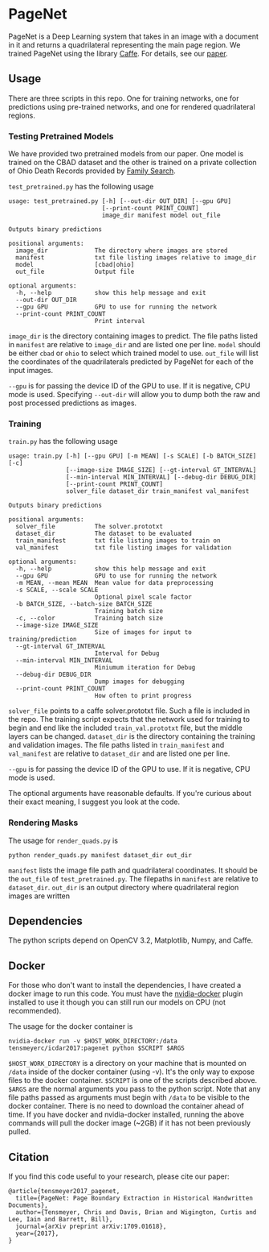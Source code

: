 # PageNet

PageNet is a Deep Learning system that takes in an image with a document in it and returns a quadrilateral representing the main page region.  We trained PageNet using the library [Caffe](caffe.berkeleyvision.org).  For details, see our [paper](https://arxiv.org/abs/1709.01618).

## Usage

There are three scripts in this repo.  One for training networks, one for predictions using pre-trained networks, and one for rendered quadrilateral regions.

### Testing Pretrained Models

We have provided two pretrained models from our paper.  One model is trained on the CBAD dataset and the other is trained on a private collection of Ohio Death Records provided by [Family Search](https://www.familysearch.org/).

`test_pretrained.py` has the following usage

```
usage: test_pretrained.py [-h] [--out-dir OUT_DIR] [--gpu GPU]
                          [--print-count PRINT_COUNT]
                          image_dir manifest model out_file

Outputs binary predictions

positional arguments:
  image_dir             The directory where images are stored
  manifest              txt file listing images relative to image_dir
  model                 [cbad|ohio]
  out_file              Output file

optional arguments:
  -h, --help            show this help message and exit
  --out-dir OUT_DIR
  --gpu GPU             GPU to use for running the network
  --print-count PRINT_COUNT
                        Print interval
```
`image_dir` is the directory containing images to predict.  The file paths listed in `manifest` are relative to `image_dir` and are listed one per line.  `model` should be either `cbad` or `ohio` to select which trained model to use.  `out_file` will list the coordinates of the quadrilaterals predicted by PageNet for each of the input images.

`--gpu` is for passing the device ID of the GPU to use.  If it is negative, CPU mode is used.  Specifying `--out-dir` will allow you to dump both the raw and post processed predictions as images.  


### Training

`train.py` has the following usage

```
usage: train.py [-h] [--gpu GPU] [-m MEAN] [-s SCALE] [-b BATCH_SIZE] [-c]
                [--image-size IMAGE_SIZE] [--gt-interval GT_INTERVAL]
                [--min-interval MIN_INTERVAL] [--debug-dir DEBUG_DIR]
                [--print-count PRINT_COUNT]
                solver_file dataset_dir train_manifest val_manifest

Outputs binary predictions

positional arguments:
  solver_file           The solver.prototxt
  dataset_dir           The dataset to be evaluated
  train_manifest        txt file listing images to train on
  val_manifest          txt file listing images for validation

optional arguments:
  -h, --help            show this help message and exit
  --gpu GPU             GPU to use for running the network
  -m MEAN, --mean MEAN  Mean value for data preprocessing
  -s SCALE, --scale SCALE
                        Optional pixel scale factor
  -b BATCH_SIZE, --batch-size BATCH_SIZE
                        Training batch size
  -c, --color           Training batch size
  --image-size IMAGE_SIZE
                        Size of images for input to training/prediction
  --gt-interval GT_INTERVAL
                        Interval for Debug
  --min-interval MIN_INTERVAL
                        Miniumum iteration for Debug
  --debug-dir DEBUG_DIR
                        Dump images for debugging
  --print-count PRINT_COUNT
                        How often to print progress
```
`solver_file` points to a caffe solver.prototxt file.  Such a file is included in the repo.  The training script expects that the network used for training to begin and end like the included `train_val.prototxt` file, but the middle layers can be changed.
`dataset_dir` is the directory containing the training and validation images.  The file paths listed in `train_manifest` and `val_manifest` are relative to `dataset_dir` and are listed one per line.

`--gpu` is for passing the device ID of the GPU to use.  If it is negative, CPU mode is used.

The optional arguments have reasonable defaults.  If you're curious about their exact meaning, I suggest you look at the code.

### Rendering Masks

The usage for `render_quads.py` is
```
python render_quads.py manifest dataset_dir out_dir
```

`manifest` lists the image file path and quadrilateral coordinates.  It should be the `out_file` of `test_pretrained.py`.  The filepaths in `manifest` are relative to `dataset_dir`.  `out_dir` is an output directory where quadrilateral region images are written


## Dependencies

The python scripts depend on OpenCV 3.2, Matplotlib, Numpy, and Caffe.

## Docker

For those who don't want to install the dependencies, I have created a docker image to run this code. You must have the [nvidia-docker](https://github.com/NVIDIA/nvidia-docker) plugin installed to use it though you can still run our models on CPU (not recommended).

The usage for the docker container is

```
nvidia-docker run -v $HOST_WORK_DIRECTORY:/data tensmeyerc/icdar2017:pagenet python $SCRIPT $ARGS
```

`$HOST_WORK_DIRECTORY` is a directory on your machine that is mounted on `/data` inside of the docker container (using -v).  It's the only way to expose files to the docker container.
`$SCRIPT` is one of the scripts described above.  `$ARGS` are the normal arguments you pass to the python script.  Note that any file paths passed as arguments must begin with `/data` to be visible to the docker container.
There is no need to download the container ahead of time.  If you have docker and nvidia-docker installed, running the above commands will pull the docker image (~2GB) if it has not been previously pulled.

## Citation

If you find this code useful to your research, please cite our paper:

```
@article{tensmeyer2017_pagenet,
  title={PageNet: Page Boundary Extraction in Historical Handwritten Documents},
  author={Tensmeyer, Chris and Davis, Brian and Wigington, Curtis and Lee, Iain and Barrett, Bill},
  journal={arXiv preprint arXiv:1709.01618},
  year={2017},
}
```
